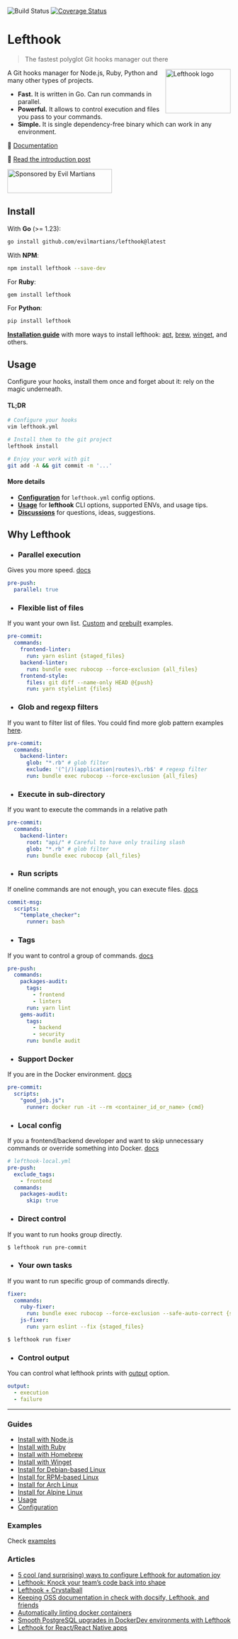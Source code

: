 ![Build Status](https://github.com/evilmartians/lefthook/actions/workflows/test.yml/badge.svg?branch=master)
[![Coverage Status](https://coveralls.io/repos/github/evilmartians/lefthook/badge.svg?branch=master)](https://coveralls.io/github/evilmartians/lefthook?branch=master)

# Lefthook

> The fastest polyglot Git hooks manager out there

<img align="right" width="147" height="100" title="Lefthook logo"
     src="./logo_sign.svg">

A Git hooks manager for Node.js, Ruby, Python and many other types of projects.

* **Fast.** It is written in Go. Can run commands in parallel.
* **Powerful.** It allows to control execution and files you pass to your commands.
* **Simple.** It is single dependency-free binary which can work in any environment.

📖 [Documentation][documentation]

📖 [Read the introduction post](https://evilmartians.com/chronicles/lefthook-knock-your-teams-code-back-into-shape?utm_source=lefthook)

<a href="https://evilmartians.com/?utm_source=lefthook">
<img src="https://evilmartians.com/badges/sponsored-by-evil-martians.svg" alt="Sponsored by Evil Martians" width="236" height="54"></a>

## Install

With **Go** (>= 1.23):

```bash
go install github.com/evilmartians/lefthook@latest
```

With **NPM**:

```bash
npm install lefthook --save-dev
```

For **Ruby**:

```bash
gem install lefthook
```

For **Python**:

```bash
pip install lefthook
```

**[Installation guide][installation]** with more ways to install lefthook: [apt][install-apt], [brew][install-brew], [winget][install-winget], and others.

## Usage

Configure your hooks, install them once and forget about it: rely on the magic underneath.

#### TL;DR

```bash
# Configure your hooks
vim lefthook.yml

# Install them to the git project
lefthook install

# Enjoy your work with git
git add -A && git commit -m '...'
```

#### More details

- [**Configuration**][configuration] for `lefthook.yml` config options.
- [**Usage**][usage] for **lefthook** CLI options, supported ENVs, and usage tips.
- [**Discussions**][discussion] for questions, ideas, suggestions.
<!-- - [**Wiki**](https://github.com/evilmartians/lefthook/wiki) for guides, examples, and benchmarks. -->

## Why Lefthook

* ### **Parallel execution**
Gives you more speed. [docs][config-parallel]

```yml
pre-push:
  parallel: true
```

* ### **Flexible list of files**
If you want your own list. [Custom][config-files] and [prebuilt][config-run] examples.

```yml
pre-commit:
  commands:
    frontend-linter:
      run: yarn eslint {staged_files}
    backend-linter:
      run: bundle exec rubocop --force-exclusion {all_files}
    frontend-style:
      files: git diff --name-only HEAD @{push}
      run: yarn stylelint {files}
```

* ### **Glob and regexp filters**
If you want to filter list of files. You could find more glob pattern examples [here](https://github.com/gobwas/glob#example).

```yml
pre-commit:
  commands:
    backend-linter:
      glob: "*.rb" # glob filter
      exclude: '(^|/)(application|routes)\.rb$' # regexp filter
      run: bundle exec rubocop --force-exclusion {all_files}
```

* ### **Execute in sub-directory**
If you want to execute the commands in a relative path

```yml
pre-commit:
  commands:
    backend-linter:
      root: "api/" # Careful to have only trailing slash
      glob: "*.rb" # glob filter
      run: bundle exec rubocop {all_files}
```

* ### **Run scripts**

If oneline commands are not enough, you can execute files. [docs][config-scripts]

```yml
commit-msg:
  scripts:
    "template_checker":
      runner: bash
```

* ### **Tags**
If you want to control a group of commands. [docs][config-tags]

```yml
pre-push:
  commands:
    packages-audit:
      tags:
        - frontend
        - linters
      run: yarn lint
    gems-audit:
      tags:
        - backend
        - security
      run: bundle audit
```

* ### **Support Docker**

If you are in the Docker environment. [docs][config-run]

```yml
pre-commit:
  scripts:
    "good_job.js":
      runner: docker run -it --rm <container_id_or_name> {cmd}
```

* ### **Local config**

If you a frontend/backend developer and want to skip unnecessary commands or override something into Docker. [docs][usage-local-config]

```yml
# lefthook-local.yml
pre-push:
  exclude_tags:
    - frontend
  commands:
    packages-audit:
      skip: true
```

* ### **Direct control**

If you want to run hooks group directly.

```bash
$ lefthook run pre-commit
```

* ### **Your own tasks**

If you want to run specific group of commands directly.

```yml
fixer:
  commands:
    ruby-fixer:
      run: bundle exec rubocop --force-exclusion --safe-auto-correct {staged_files}
    js-fixer:
      run: yarn eslint --fix {staged_files}
```
```bash
$ lefthook run fixer
```

* ### **Control output**

You can control what lefthook prints with [output][config-output] option.

```yml
output:
  - execution
  - failure
```

----

### Guides

* [Install with Node.js][install-node]
* [Install with Ruby][install-ruby]
* [Install with Homebrew][install-brew]
* [Install with Winget][install-winget]
* [Install for Debian-based Linux][install-apt]
* [Install for RPM-based Linux][install-rpm]
* [Install for Arch Linux][install-arch]
* [Install for Alpine Linux][install-alpine]
* [Usage][usage]
* [Configuration][configuration]
<!-- * [Troubleshooting](https://github.com/evilmartians/lefthook/wiki/Troubleshooting) -->

<!-- ### Migrate from -->
<!-- * [Husky](https://github.com/evilmartians/lefthook/wiki/Migration-from-husky) -->
<!-- * [Husky and lint-staged](https://github.com/evilmartians/lefthook/wiki/Migration-from-husky-with-lint-staged) -->
<!-- * [Overcommit](https://github.com/evilmartians/lefthook/wiki/Migration-from-overcommit) -->

### Examples

Check [examples][examples]

<!-- ### Benchmarks -->
<!-- * [vs Overcommit](https://github.com/evilmartians/lefthook/wiki/Benchmark-lefthook-vs-overcommit) -->
<!-- * [vs pre-commit](https://github.com/evilmartians/lefthook/wiki/Benchmark-lefthook-vs-pre-commit) -->

<!-- ### Comparison list -->
<!-- * [vs Overcommit, Husky, pre-commit](https://github.com/evilmartians/lefthook/wiki/Comparison-with-other-solutions) -->

### Articles
* [5 cool (and surprising) ways to configure Lefthook for automation joy](https://evilmartians.com/chronicles/5-cool-and-surprising-ways-to-configure-lefthook-for-automation-joy?utm_source=lefthook)
* [Lefthook: Knock your team’s code back into shape](https://evilmartians.com/chronicles/lefthook-knock-your-teams-code-back-into-shape?utm_source=lefthook)
* [Lefthook + Crystalball](https://evilmartians.com/chronicles/lefthook-crystalball-and-git-magic?utm_source=lefthook)
* [Keeping OSS documentation in check with docsify, Lefthook, and friends](https://evilmartians.com/chronicles/keeping-oss-documentation-in-check-with-docsify-lefthook-and-friends?utm_source=lefthook)
* [Automatically linting docker containers](https://dev.to/nitzano/linting-docker-containers-2lo6?utm_source=lefthook)
* [Smooth PostgreSQL upgrades in DockerDev environments with Lefthook](https://dev.to/palkan_tula/smooth-postgresql-upgrades-in-dockerdev-environments-with-lefthook-203k?utm_source=lefthook)
* [Lefthook for React/React Native apps](https://blog.logrocket.com/deep-dive-into-lefthook-react-native?utm_source=lefthook)


[documentation]: https://evilmartians.github.io/lefthook/
[configuration]: https://evilmartians.github.io/lefthook/configuration/index.html
[examples]: https://evilmartians.github.io/lefthook/examples/index.html
[installation]: https://evilmartians.github.io/lefthook/installation/
[usage]: https://evilmartians.github.io/lefthook/usage/index.html
[discussion]: https://github.com/evilmartians/lefthook/discussions
[install-apt]: https://evilmartians.github.io/lefthook/installation/deb.html
[install-ruby]: https://evilmartians.github.io/lefthook/installation/ruby.html
[install-node]: https://evilmartians.github.io/lefthook/installation/node.html
[install-brew]: https://evilmartians.github.io/lefthook/installation/homebrew.html
[install-winget]: https://evilmartians.github.io/lefthook/installation/winget.html
[install-rpm]: https://evilmartians.github.io/lefthook/installation/rpm.html
[install-arch]: https://evilmartians.github.io/lefthook/installation/arch.html
[install-alpine]: https://evilmartians.github.io/lefthook/installation/alpine.html
[config-parallel]: https://evilmartians.github.io/lefthook/configuration/parallel.html
[config-files]: https://evilmartians.github.io/lefthook/configuration/files.html
[config-glob]: https://evilmartians.github.io/lefthook/configuration/glob.html
[config-run]: https://evilmartians.github.io/lefthook/configuration/run.html
[config-scripts]: https://evilmartians.github.io/lefthook/configuration/Scripts.html
[config-tags]: https://evilmartians.github.io/lefthook/configuration/tags.html
[config-skip_output]: https://evilmartians.github.io/lefthook/configuration/skip_output.html
[config-output]: https://evilmartians.github.io/lefthook/configuration/output.html
[usage-local-config]: https://evilmartians.github.io/lefthook/usage/tips.html#local-config
